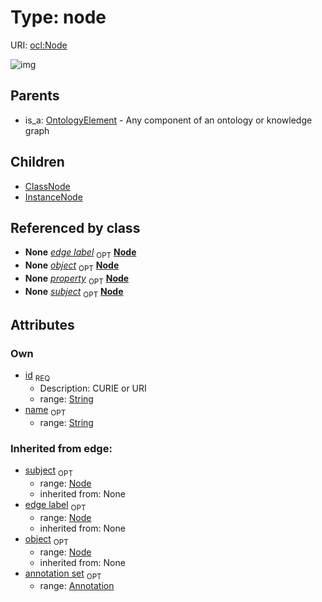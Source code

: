 
# Type: node




URI: [ocl:Node](http://w3id.org/oclNode)


![img](http://yuml.me/diagram/nofunky;dir:TB/class/[Annotation]<annotation%20set%200..1-++[Node&#124;id:string;name:string%20%3F],%20[Node]^-[InstanceNode],%20[Node]^-[ClassNode],%20[OntologyElement]^-[Node])

## Parents

 *  is_a: [OntologyElement](OntologyElement.md) - Any component of an ontology or knowledge graph

## Children

 * [ClassNode](ClassNode.md)
 * [InstanceNode](InstanceNode.md)

## Referenced by class

 *  **None** *[edge label](edge_label.md)*  <sub>OPT</sub>  **[Node](Node.md)**
 *  **None** *[object](object.md)*  <sub>OPT</sub>  **[Node](Node.md)**
 *  **None** *[property](property.md)*  <sub>OPT</sub>  **[Node](Node.md)**
 *  **None** *[subject](subject.md)*  <sub>OPT</sub>  **[Node](Node.md)**

## Attributes


### Own

 * [id](id.md)  <sub>REQ</sub>
    * Description: CURIE or URI
    * range: [String](types/String.md)
 * [name](name.md)  <sub>OPT</sub>
    * range: [String](types/String.md)

### Inherited from edge:

 * [subject](subject.md)  <sub>OPT</sub>
    * range: [Node](Node.md)
    * inherited from: None
 * [edge label](edge_label.md)  <sub>OPT</sub>
    * range: [Node](Node.md)
    * inherited from: None
 * [object](object.md)  <sub>OPT</sub>
    * range: [Node](Node.md)
    * inherited from: None
 * [annotation set](annotation_set.md)  <sub>OPT</sub>
    * range: [Annotation](Annotation.md)
